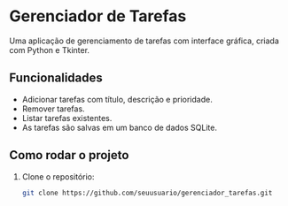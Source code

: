 # Gerenciador de Tarefas

Uma aplicação de gerenciamento de tarefas com interface gráfica, criada com Python e Tkinter.

## Funcionalidades

- Adicionar tarefas com título, descrição e prioridade.
- Remover tarefas.
- Listar tarefas existentes.
- As tarefas são salvas em um banco de dados SQLite.

## Como rodar o projeto

1. Clone o repositório:
   ```bash
   git clone https://github.com/seuusuario/gerenciador_tarefas.git
